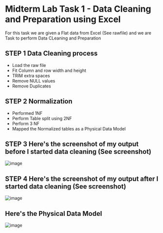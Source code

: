 
# Midterm Lab Task 1 - Data Cleaning and Preparation using Excel
For this task we are given a Flat data from Excel (See rawfile) and we are Task to perform Data CLeaning and Preparation 
## STEP 1 Data Cleaning process
- Load the raw file
- Fit Column and row width and height
- TRIM extra spaces
- Remove NULL values
- Remove Duplicates
## STEP 2 Normalization 
- Performed 1NF
- Perform Table split using 2NF
- Perform 3 NF
- Mapped the Normalized tables as a Physical Data Model
## STEP 3 Here's the screenshot of my output before I started data cleaning (See screenshot)
![image](https://github.com/user-attachments/assets/ceddb4a7-f8bf-4412-aa24-12a58e47b1a5)


## STEP 4 Here's the screenshot of my output after I started data cleaning (See screenshot)
![image](https://github.com/user-attachments/assets/2b9bb8a2-174a-41f0-8c5c-90c32dcd0e1f)

## Here's the Physical Data Model
![image](https://github.com/user-attachments/assets/4d01db67-3ed8-4e78-87e3-bd150eba67c1)


